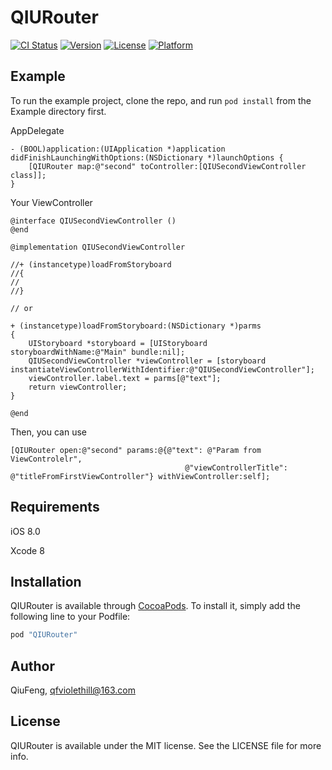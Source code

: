 # QIURouter

[![CI Status](http://img.shields.io/travis/QiuFeng/QIURouter.svg?style=flat)](https://travis-ci.org/QiuFeng/QIURouter)
[![Version](https://img.shields.io/cocoapods/v/QIURouter.svg?style=flat)](http://cocoapods.org/pods/QIURouter)
[![License](https://img.shields.io/cocoapods/l/QIURouter.svg?style=flat)](http://cocoapods.org/pods/QIURouter)
[![Platform](https://img.shields.io/cocoapods/p/QIURouter.svg?style=flat)](http://cocoapods.org/pods/QIURouter)

## Example

To run the example project, clone the repo, and run `pod install` from the Example directory first.

AppDelegate 

```
- (BOOL)application:(UIApplication *)application didFinishLaunchingWithOptions:(NSDictionary *)launchOptions {      
    [QIURouter map:@"second" toController:[QIUSecondViewController class]];
}
```
    
Your ViewController


```
@interface QIUSecondViewController ()
@end
    
@implementation QIUSecondViewController

//+ (instancetype)loadFromStoryboard
//{
//    
//}

// or

+ (instancetype)loadFromStoryboard:(NSDictionary *)parms
{
    UIStoryboard *storyboard = [UIStoryboard storyboardWithName:@"Main" bundle:nil];
    QIUSecondViewController *viewController = [storyboard instantiateViewControllerWithIdentifier:@"QIUSecondViewController"];
    viewController.label.text = parms[@"text"];
    return viewController;
}
    
@end
```

Then, you can use


```
[QIURouter open:@"second" params:@{@"text": @"Param from ViewControlelr",
                                       @"viewControllerTitle": @"titleFromFirstViewController"} withViewController:self];
```



## Requirements

iOS 8.0

Xcode 8

## Installation

QIURouter is available through [CocoaPods](http://cocoapods.org). To install
it, simply add the following line to your Podfile:

```ruby
pod "QIURouter"
```

## Author

QiuFeng, qfviolethill@163.com

## License

QIURouter is available under the MIT license. See the LICENSE file for more info.

